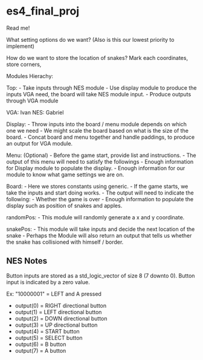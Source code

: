 # es4_final_proj

Read me!


What setting options do we want? (Also is this our lowest priority to implement)

How do we want to store the location of snakes? Mark each coordinates, store
corners, 


Modules Hierachy:

Top:
    - Take inputs through NES module
    - Use display module to produce the inputs VGA need, 
        the board will take NES module input.
    - Produce outputs through VGA module

VGA:
        Ivan
NES:
        Gabriel

Display:
    - Throw inputs into the board / menu module depends on which one we need
        - We might scale the board based on what is the size of the board.
    - Concat board and menu together and handle paddings, to produce an output
        for VGA module.

Menu: (Optional)
    - Before the game start, provide list and instructions.
    - The output of this menu will need to satisfy the followings
        - Enough information for Display module to populate the display.
        - Enough information for our module to know what game settings we are on.

Board:
    - Here we stores constants using generic.
    - If the game starts, we take the inputs and start doing works.
    - The output will need to indicate the following:
        - Whether the game is over
        - Enough information to populate the display such as position of snakes
          and apples.

randomPos:
    - This module will randomly generate a x and y coordinate.

snakePos:
    - This module will take inputs and decide the next location of the snake
    - Perhaps the Module will also return an output that tells us whether the
        snake has collisioned with himself / border.

## NES Notes
Button inputs are stored as a std_logic_vector of size 8 (7 downto 0). Button input is indicated by a zero value.

Ex: "10000001" = LEFT and A pressed
- output(0) = RIGHT directional button
- output(1) = LEFT directional button
- output(2) = DOWN directional button
- output(3) = UP directional button
- output(4) = START button
- output(5) = SELECT button
- output(6) = B button
- output(7) = A button


